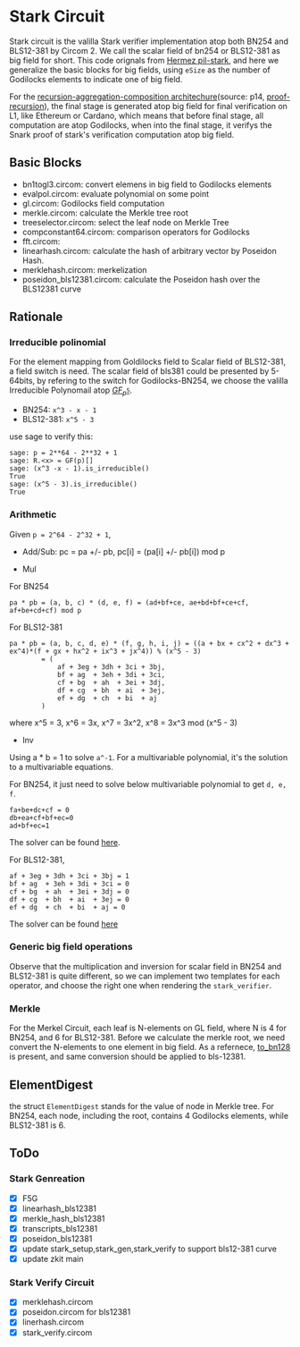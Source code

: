 # Stark Circuit

Stark circuit is the valilla Stark verifier implementation atop both BN254 and BLS12-381 by Circom 2. We call the scalar field of bn254 or BLS12-381 as big field for short.
This code orignals from [Hermez pil-stark](https://github.com/0xPolygonHermez/pil-stark), and here we generalize the basic blocks for big fields, using `eSize` as the number of Godilocks elements to indicate one of big field.


For the [recursion-aggregation-composition architechure](../docs/recursion-aggregation-composition.png)(source: p14, [proof-recursion](https://github.com/0xPolygonHermez/zkevm-techdocs/blob/main/proof-recursion/v.1.1/proof-recursion.pdf)), the final stage is generated atop big field for final verification on L1, like Ethereum or Cardano, which means that before final stage, all computation are atop Godilocks, when into the final stage, it verifys the Snark proof of stark's verification computation atop big field.

## Basic Blocks

* bn1togl3.circom: convert elemens in big field to Godilocks elements
* evalpol.circom: evaluate polynomial on some point
* gl.circom: Godilocks field computation
* merkle.circom: calculate the Merkle tree root
* treeselector.circom: select the leaf node on Merkle Tree
* compconstant64.circom: comparison operators for Godilocks
* fft.circom:
* linearhash.circom: calculate the hash of arbitrary vector by Poseidon Hash.
* merklehash.circom: merkelization
* poseidon_bls12381.circom:  calculate the Poseidon hash over the BLS12381 curve

## Rationale

### Irreducible polinomial

For the element mapping from Goldilocks field to Scalar field of BLS12-381, a field switch is need.
The scalar field of bls381 could be presented by 5-64bits, by refering to the switch for Godilocks-BN254, we choose the valilla Irreducible Polynomail atop [$GF_{p^5}$](https://github.com/pornin/ecgfp5).

* BN254: `x^3 - x - 1`
* BLS12-381: `x^5 - 3`

use sage to verify this:

```
sage: p = 2**64 - 2**32 + 1
sage: R.<x> = GF(p)[]
sage: (x^3 -x - 1).is_irreducible()
True
sage: (x^5 - 3).is_irreducible()
True
```

### Arithmetic

Given `p = 2^64 - 2^32 + 1`,

* Add/Sub: pc = pa +/- pb, pc[i] = (pa[i] +/- pb[i]) mod p

* Mul

For BN254

```
pa * pb = (a, b, c) * (d, e, f) = (ad+bf+ce, ae+bd+bf+ce+cf, af+be+cd+cf) mod p
```

For BLS12-381


```
pa * pb = (a, b, c, d, e) * (f, g, h, i, j) = ((a + bx + cx^2 + dx^3 + ex^4)*(f + gx + hx^2 + ix^3 + jx^4)) % (x^5 - 3)
        = (
            af + 3eg + 3dh + 3ci + 3bj,
            bf + ag  + 3eh + 3di + 3ci,
            cf + bg  + ah  + 3ei + 3dj,
            df + cg  + bh  + ai  + 3ej,
            ef + dg  + ch  + bi  + aj
        )
```

where x^5 = 3, x^6 = 3x, x^7 = 3x^2, x^8 = 3x^3 mod (x^5 - 3)

* Inv

Using a * b = 1 to solve `a^-1`. For a multivariable polynomial, it's the solution to a multivariable equations.

For BN254, it just need to solve below multivariable polynomial to get `d, e, f`.

```
fa+be+dc+cf = 0
db+ea+cf+bf+ec=0
ad+bf+ec=1
```

The solver can be found [here](https://www.polymathlove.com/polymonials/midpoint-of-a-line/symbolic-equation-solving.html#c=solve_algstepsequationsolvesystem&v247=d%252Ce%252Cf&v248=3&v249=f*a%2Bb*e%2Bd*c%2B%2520c*f%2520%253D%25200&v250=d*b%2Be*a%2Bc*f%2Bb*f%2Be*c%253D0&v251=a*d%2Bb*f%2Be*c%253D1).

For BLS12-381,

```
af + 3eg + 3dh + 3ci + 3bj = 1
bf + ag  + 3eh + 3di + 3ci = 0
cf + bg  + ah  + 3ei + 3dj = 0
df + cg  + bh  + ai  + 3ej = 0
ef + dg  + ch  + bi  + aj = 0
```

The solver can be found [here](https://www.polymathlove.com/polymonials/midpoint-of-a-line/symbolic-equation-solving.html#c=solve_algstepsequationsolvesystem&v247=f%252Cg%252Ch%252Ci%252Cj&v248=5&v249=af%2520%2B%25203eg%2520%2B%25203dh%2520%2B%25203ci%2520%2B%25203bj%2520%253D%25201&v250=bf%2520%2B%2520ag%2520%2520%2B%25203eh%2520%2B%25203di%2520%2B%25203ci%2520%253D%25200&v251=cf%2520%2B%2520bg%2520%2520%2B%2520ah%2520%2520%2B%25203ei%2520%2B%25203dj%2520%253D%25200&v252=df%2520%2B%2520cg%2520%2520%2B%2520bh%2520%2520%2B%2520ai%2520%2520%2B%25203ej%2520%253D%25200&v253=ef%2520%2B%2520dg%2520%2520%2B%2520ch%2520%2520%2B%2520bi%2520%2520%2B%2520aj%2520%253D%25200)

### Generic big field operations

Observe that the multiplication and inversion for scalar field in BN254 and BLS12-381 is quite different, so we can implement two templates for each operator, and choose the right one when rendering the `stark_verifier`.

### Merkle

For the Merkel Circuit, each leaf is N-elements on GL field, where N is 4 for BN254, and 6 for BLS12-381. Before we calculate the merkle root, we need convert the N-elements to one element in big field.
As a refernece, [to\_bn128](https://github.com/0xEigenLabs/eigen-zkvm/blob/main/starky/src/digest.rs#L73) is present, and same conversion should be applied to bls-12381.

## ElementDigest

the struct `ElementDigest` stands for the value of node in Merkle tree. For BN254, each node, including the root, contains 4 Godilocks elements, while BLS12-381 is 6.

## ToDo 
### Stark Genreation 

- [x] F5G
- [x] linearhash_bls12381
- [x] merkle_hash_bls12381
- [x] transcripts_bls12381
- [x] poseidon_bls12381
- [x] update stark_setup,stark_gen,stark_verify to support bls12-381 curve 
- [x] update zkit main

### Stark Verify Circuit 
- [x] merklehash.circom 
- [x] poseidon.circom for bls12381
- [x] linerhash.circom 
- [x] stark_verify.circom 
